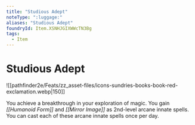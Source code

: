 ```yaml
---
title: "Studious Adept"
noteType: ":luggage:"
aliases: "Studious Adept"
foundryId: Item.XSNHJGIXWWcTN3Bg
tags:
  - Item
---
```


# Studious Adept
![[pathfinder2e/Feats/zz_asset-files/icons-sundries-books-book-red-exclamation.webp|150]]

You achieve a breakthrough in your exploration of magic. You gain _[[Humanoid Form]]_ and _[[Mirror Image]]_ as 2nd-level arcane innate spells. You can cast each of these arcane innate spells once per day.
